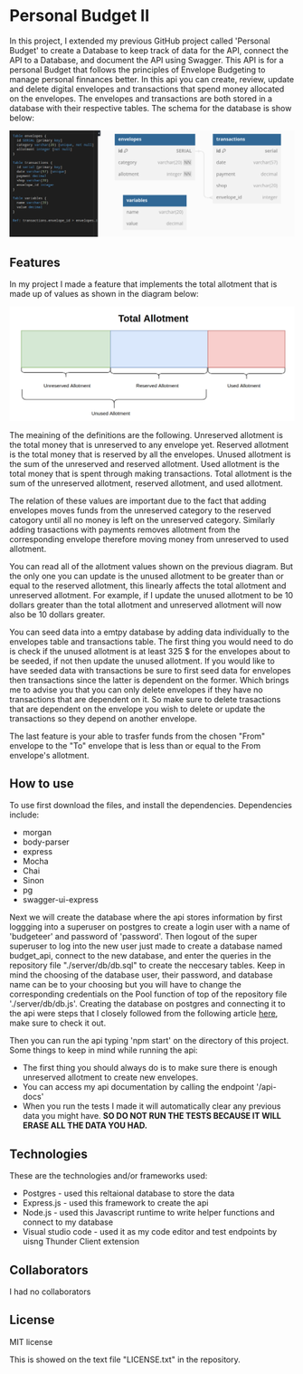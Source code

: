 # Personal Budget II

In this project, I extended my previous GitHub project called 'Personal Budget' to create a Database to keep track of data for the API, connect the API to a Database, and document the API using Swagger. This API is for a personal Budget that follows the principles of Envelope Budgeting to manage personal finnances better. In this api you can create, review, update and delete digital envelopes and transactions that spend money allocated on the envelopes. The envelopes and transactions are both stored in a database with their respective tables. The schema for the database is show below:

![](images/database-schema.png)

## Features

In my project I made a feature that implements the total allotment that is made up of values as shown in the diagram below:

![](images/allotment-diagram.png)

The meaining of the definitions are the following. Unreserved allotment is the total money that is unreserved to any envelope yet. Reserved allotment is the total money that is reserved by all the envelopes. Unused allotment is the sum of the unreserved and reserved allotment. Used allotment is the total money that is spent through making transactions. Total allotment is the sum of the unreserved allotment, reserved allotment, and used allotment.

The relation of these values are important due to the fact that adding envelopes moves funds from the unreserved category to the reserved catogory until all no money is left on the unreserved category. Similarly adding trasactions with payments removes allotment from the corresponding envelope therefore moving money from unreserved to used allotment.

You can read all of the allotment values shown on the previous diagram. But the only one you can update is the unused allotment to be greater than or equal to the reserved allotment, this linearly affects the total allotment and unreserved allotment. For example, if I update the unused allotment to be 10 dollars greater than the total allotment and unreserved allotment will now also be 10 dollars greater.

You can seed data into a emtpy database by adding data individually to the envelopes table and transactions table. The first thing you would need to do is check if the unused allotment is at least 325 $ for the envelopes about to be seeded, if not then update the unused allotment. If you would like to have seeded data with transactions be sure to first seed data for envelopes then transactions since the latter is dependent on the former. Which brings me to advise you that you can only delete envelopes if they have no transactions that are dependent on it. So make sure to delete trasactions that are dependent on the envelope you wish to delete or update the transactions so they depend on another envelope.

The last feature is your able to trasfer funds from the chosen "From" envelope to the "To" envelope that is less than or equal to the From envelope's allotment.

## How to use

To use first download the files, and install the dependencies. Dependencies include:

- morgan
- body-parser
- express
- Mocha
- Chai
- Sinon
- pg
- swagger-ui-express

Next we will create the database where the api stores information by first loggging into a superuser on postgres to create a login user with a name of 'budgeteer' and password of 'password'. Then logout of the super superuser to log into the new user just made to create a database named budget_api, connect to the new database, and enter the queries in the repository file "./server/db/db.sql" to create the neccesary tables. Keep in mind the choosing of the database user, their password, and database name can be to your choosing but you will have to change the corresponding credentials on the Pool function of top of the repository file './server/db/db.js'. Creating the database on postgres and connecting it to the api were steps that I closely followed from the following article [here](https://blog.logrocket.com/crud-rest-api-node-js-express-postgresql/), make sure to check it out.

Then you can run the api typing 'npm start' on the directory of this project. Some things to keep in mind while running the api:

- The first thing you should always do is to make sure there is enough unreserved allotment to create new envelopes.
- You can access my api documentation by calling the endpoint '/api-docs'
- When you run the tests I made it will automatically clear any previous data you might have. **SO DO NOT RUN THE TESTS BECAUSE IT WILL ERASE ALL THE DATA YOU HAD.**

## Technologies

These are the technologies and/or frameworks used:

- Postgres - used this reltaional database to store the data
- Express.js - used this framework to create the api
- Node.js - used this Javascript runtime to write helper functions and connect to my database
- Visual studio code - used it as my code editor and test endpoints by uisng Thunder Client extension

## Collaborators

I had no collaborators

## License

MIT license

This is showed on the text file "LICENSE.txt" in the repository.
